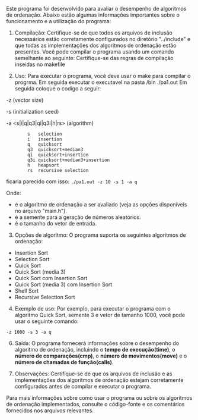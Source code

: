 Este programa foi desenvolvido para avaliar o desempenho de algoritmos de ordenação. Abaixo estão algumas informações importantes sobre o funcionamento e a utilização do programa:

1. Compilação:
Certifique-se de que todos os arquivos de inclusão necessários estão corretamente configurados no diretório "../include" e que todas as implementações dos algoritmos de ordenação estão presentes. Você pode compilar o programa usando um comando semelhante ao seguinte:
Certifique-se das regras de compilação inseidas no makefile

2. Uso:
Para executar o programa, você deve usar o make para compilar o progrma. Em seguida executar o executavel na pasta /bin ./pa1.out
Em seguida coloque o codigo a seguir:

-z <int>        (vector size)

-s <int>        (initialization seed)

-a <s|i|q|q3|qi|q3i|h|rs>       (algorithm)

            s   selection
            i   insertion
            q   quicksort
            q3  quicksort+median3
            qi  quicksort+insertion
            q3i quicksort+median3+insertion
            h   heapsort
            rs  recursive selection
   
ficaria parecido com isso:
<code>./pa1.out -z 10 -s 1 -a q</code>

Onde:
- <algoritmo> é o algoritmo de ordenação a ser avaliado (veja as opções disponíveis no arquivo "main.h").
- <semente> é a semente para a geração de números aleatórios.
- <tamanho> é o tamanho do vetor de entrada.

3. Opções de algoritmo:
O programa suporta os seguintes algoritmos de ordenação:
- Insertion Sort
- Selection Sort
- Quick Sort
- Quick Sort (media 3)
- Quick Sort com Insertion Sort
- Quick Sort (media 3) com Insertion Sort
- Shell Sort
- Recursive Selection Sort

4. Exemplo de uso:
Por exemplo, para executar o programa com o algoritmo Quick Sort, semente 3 e vetor de tamanho 1000, você pode usar o seguinte comando:

<code>-z 1000 -s 3 -a q</code>

6. Saída:
O programa fornecerá informações sobre o desempenho do algoritmo de ordenação, incluindo o <b>tempo de execução(time)</b>, o <b>número de comparações(cmp)</b>, o <b>número de movimentos(move)</b> e o <b>número de chamadas de função(calls)</b>.

7. Observações:
Certifique-se de que os arquivos de inclusão e as implementações dos algoritmos de ordenação estejam corretamente configurados antes de compilar e executar o programa.

Para mais informações sobre como usar o programa ou sobre os algoritmos de ordenação implementados, consulte o código-fonte e os comentários fornecidos nos arquivos relevantes.
